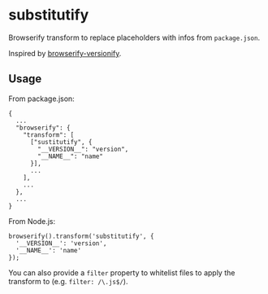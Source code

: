 # substitutify

Browserify transform to replace placeholders with infos from `package.json`.

Inspired by [browserify-versionify](https://github.com/webpro/versionify).

## Usage

From package.json:

    {
      ...
      "browserify": {
        "transform": [
          ["sustitutify", {
            "__VERSION__": "version",
            "__NAME__": "name"
          }],
          ...
        ],
        ...
      },
      ...
    }

From Node.js:

    browserify().transform('substitutify', {
      '__VERSION__': 'version',
      '__NAME__': 'name'
    });

You can also provide a `filter` property to whitelist files to apply the transform to (e.g. `filter: /\.js$/`).

